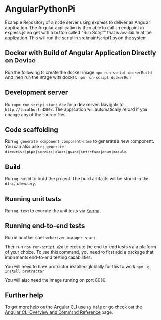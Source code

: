 # AngularPythonPi

Example Repository of a node server using express to deliver an Angular application. The Angular application is then able to call an endpoint in express.js via get with a button called "Run Script" that is availab le at the application. This will run the script in src/main/script1.py on the system.

## Docker with Build of Angular Application Directly on Device

Run the following to create the docker image
`npm run-script dockerBuild`
And then run the image with docker.
`npm run-script dockerRun`

## Development server

Run `npm run-script start-dev` for a dev server. Navigate to `http://localhost:4200/`. The application will automatically reload if you change any of the source files.

## Code scaffolding

Run `ng generate component component-name` to generate a new component. You can also use `ng generate directive|pipe|service|class|guard|interface|enum|module`.

## Build

Run `ng build` to build the project. The build artifacts will be stored in the `dist/` directory.

## Running unit tests

Run `ng test` to execute the unit tests via [Karma](https://karma-runner.github.io).

## Running end-to-end tests

Run in another shell
`webdriver-manager start`

Then run `npm run-script e2e` to execute the end-to-end tests via a platform of your choice. To use this command, you need to first add a package that implements end-to-end testing capabilities.

You will need to have protractor installed globlally for this to work `npm -g install protractor`

You will also need the image running on port 8080.

## Further help

To get more help on the Angular CLI use `ng help` or go check out the [Angular CLI Overview and Command Reference](https://angular.io/cli) page.
